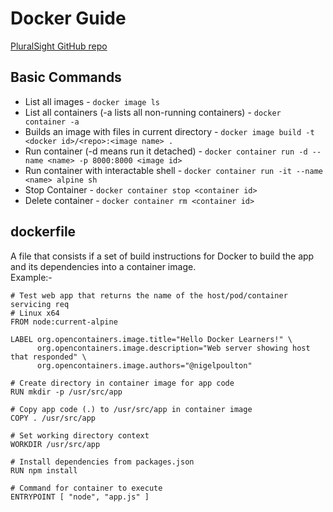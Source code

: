 # Docker Guide
[PluralSight GitHub repo](https://github.com/nigelpoulton/gsd.git)

## Basic Commands
- List all images   -   `docker image ls` 
- List all containers (-a lists all non-running containers)  -   `docker container -a`
- Builds an image with files in current directory   -   `docker image build -t <docker id>/<repo>:<image name> .`
- Run container (-d means run it detached)    -    `docker container run -d --name <name> -p 8000:8000 <image id>`   
- Run container with interactable shell     -   `docker container run -it --name <name> alpine sh`
- Stop Container    -   `docker container stop <container id>`
- Delete container - `docker container rm <container id>`

## dockerfile
A file that consists if a set of build instructions for Docker to build the app and its dependencies into a container image.\
Example:-
```
# Test web app that returns the name of the host/pod/container servicing req
# Linux x64
FROM node:current-alpine

LABEL org.opencontainers.image.title="Hello Docker Learners!" \
      org.opencontainers.image.description="Web server showing host that responded" \
      org.opencontainers.image.authors="@nigelpoulton"

# Create directory in container image for app code
RUN mkdir -p /usr/src/app

# Copy app code (.) to /usr/src/app in container image
COPY . /usr/src/app

# Set working directory context
WORKDIR /usr/src/app

# Install dependencies from packages.json
RUN npm install

# Command for container to execute
ENTRYPOINT [ "node", "app.js" ]
```
